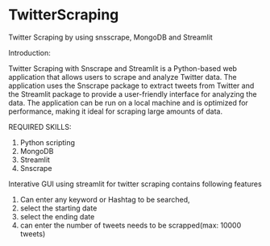 # TwitterScraping
Twitter Scraping by using snsscrape, MongoDB and Streamlit

Introduction:

  Twitter Scraping with Snscrape and Streamlit is a Python-based web application that allows users to scrape and analyze Twitter data. The application uses the Snscrape    package to extract tweets from Twitter and the Streamlit package to provide a user-friendly interface for analyzing the data. The application can be run on a local       machine and is optimized for performance, making it ideal for scraping large amounts of data.
  
 
REQUIRED SKILLS:

 1) Python scripting
 2) MongoDB
 3) Streamlit
 4) Snscrape
 
Interative GUI using streamlit for twitter scraping contains following features
 
 1) Can enter any keyword or Hashtag to be searched,
 2) select the starting date 
 3) select the ending date
 4) can enter the number of tweets needs to be scrapped(max: 10000 tweets)

